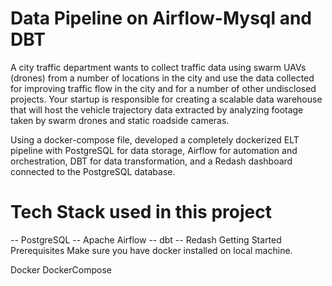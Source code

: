 # Data Pipeline on Airflow-Mysql and DBT
A city traffic department wants to collect traffic data using swarm UAVs (drones) from a number of locations in the city and use the data collected for improving traffic flow in the city and for a number of other undisclosed projects. Your startup is responsible for creating a scalable data warehouse that will host the vehicle trajectory data extracted by analyzing footage taken by swarm drones and static roadside cameras.

Using a docker-compose file, developed a completely dockerized ELT pipeline with PostgreSQL for data storage, Airflow for automation and orchestration, DBT for data transformation, and a Redash dashboard connected to the PostgreSQL database.

# Tech Stack used in this project

-- PostgreSQL
-- Apache Airflow
-- dbt
-- Redash
Getting Started
Prerequisites
Make sure you have docker installed on local machine.

Docker
DockerCompose
